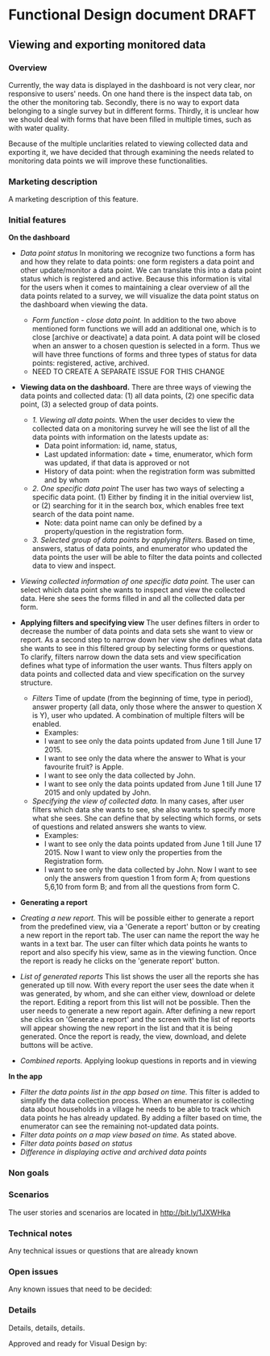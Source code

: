 # Functional Design document DRAFT

Viewing and exporting monitored data
-------------

### Overview

Currently, the way data is displayed in the dashboard is not very clear, nor responsive to users' needs. On one hand there is the inspect data tab, on the other the monitoring tab. Secondly, there is no way to export data belonging to a single survey but in different forms. Thirdly, it is unclear how we should deal with forms that have been filled in multiple times, such as with water quality. 

Because of the multiple unclarities related to viewing collected data and exporting it, we have decided that through examining the needs related to monitoring data points we will improve these functionalities.  

### Marketing description
A marketing description of this feature.

### Initial features

**On the dashboard** 

- *Data point status* In monitoring we recognize two functions a form has and how they relate to data points: one form registers a data point and other update/monitor a data point. We can translate this into a data point status which is registered and active. Because this information is vital for the users when it comes to maintaining a clear overview of all the data points related to a survey, we will visualize the data point status on the dashboard when viewing the data. 
  - *Form function - close data point.* In addition to the two above mentioned form functions we will add an additional one, which is to close [archive or deactivate] a data point. A data point will be closed when an answer to a chosen question is selected in a form. Thus we will have three functions of forms and three types of status for data points: registered, active, archived.
  - NEED TO CREATE A SEPARATE ISSUE FOR THIS CHANGE

- **Viewing data on the dashboard.** 
There are three ways of viewing the data points and collected data: (1) all data points, (2) one specific data point, (3) a selected group of data points. 
  - *1. Viewing all data points.* When the user decides to view the collected data on a monitoring survey he will see the list of all the data points with information on the latests update as: 
    - Data point information: id, name, status, 
    - Last updated information: date + time, enumerator, which form was updated, if that data is approved or not
    - History of data point: when the registration form was submitted and by whom 
  - *2. One specific data point* The user has two ways of selecting a specific data point. (1) Either by finding it in the initial overview list, or (2) searching for it in the search box, which enables free text search of the data point name.
    - Note: data point name can only be defined by a property/question in the registration form. 
  - *3. Selected group of data points by applying filters.* Based on time, answers, status of data points, and enumerator who updated the data points the user will be able to filter the data points and collected data to view and inspect. 
- *Viewing collected information of one specific data point.* The user can select which data point she wants to inspect and view the collected data. Here she sees the forms filled in and all the collected data per form. 

- **Applying filters and specifying view** 
The user defines filters in order to decrease the number of data points and data sets she want to view or report. As a second step to narrow down her view she defines what data she wants to see in this filtered group by selecting forms or questions. To clarify, filters narrow down the data sets and view specification defines what type of information the user wants. Thus filters apply on data points and collected data and view specification on the survey structure.
  - *Filters* Time of update (from the beginning of time, type in period), answer property (all data, only those where the answer to question X is Y), user who updated. A combination of multiple filters will be enabled. 
    - Examples: 
    - I want to see only the data points updated from June 1 till June 17 2015. 
    - I want to see only the data where the answer to What is your favourite fruit? is Apple. 
    - I want to see only the data collected by John. 
    - I want to see only the data points updated from June 1 till June 17 2015 and only updated by John.
  - *Specifying the view of collected data.* In many cases, after user filters which data she wants to see, she also wants to specify more what she sees. She can define that by selecting which forms, or sets of questions and related answers she wants to view. 
    - Examples: 
    - I want to see only the data points updated from June 1 till June 17 2015. Now I want to view only the properties from the Registration form.  
    - I want to see only the data collected by John. Now I want to see only the answers from question 1 from form A; from questions 5,6,10 from form B; and from all the questions from form C.  

- **Generating a report** 
- *Creating a new report.* This will be possible either to generate a report from the predefined view, via a 'Generate a report' button or by creating a new report in the report tab. The user can name the report the way he wants in a text bar. The user can filter which data points he wants to report and also specify his view, same as in the viewing function. Once the report is ready he clicks on the 'generate report' button.
- *List of generated reports* This list shows the user all the reports she has generated up till now. With every report the user sees the date when it was generated, by whom, and she can either view, download or delete the report. Editing a report from this list will not be possible. Then the user needs to generate a new report again. After defining a new report she clicks on 'Generate a report' and the screen with the list of reports will appear showing the new report in the list and that it is being generated. Once the report is ready, the view, download, and delete buttons will be active. 
- *Combined reports.* Applying lookup questions in reports and in viewing

**In the app** 

- *Filter the data points list in the app based on time.* This filter is added to simplify the data collection process. When an enumerator is collecting data about households in a village he needs to be able to track which data points he has already updated. By adding a filter based on time, the enumerator can see the remaining not-updated data points. 
- *Filter data points on a map view based on time.* As stated above.
- *Filter data points based on status* 
- *Difference in displaying active and archived data points*

### Non goals

### Scenarios
The user stories and scenarios are located in http://bit.ly/1JXWHka

### Technical notes
Any technical issues or questions that are already known

### Open issues
Any known issues that need to be decided:

### Details
Details, details, details.

Approved and ready for Visual Design by: 

